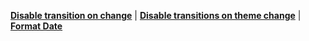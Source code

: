 [**Disable transition on change**](https://github.com/pacocoursey/next-themes#avoid-hydration-mismatch)
| [**Disable transitions on theme change**](https://github.com/pacocoursey/next-themes#disable-transitions-on-theme-change)
| [**Format Date**](https://stackoverflow.com/questions/3552461/how-do-i-format-a-date-in-javascript)
